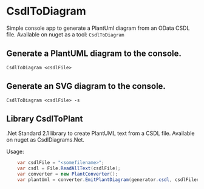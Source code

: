 # CsdlToDiagram
Simple console app to generate a PlantUml diagram from an OData CSDL file.
Available on nuget as a tool: `CsdlToDiagram`

## Generate a PlantUML diagram to the console.
```
CsdlToDiagram <csdlFile>
```

## Generate an SVG diagram to the console.
```
CsdlToDiagram <csdlFile> -s
```

## Library CsdlToPlant
.Net Standard 2.1 library to create PlantUML text from a CSDL file.
Available on nuget as CsdlDiagrams.Net.

Usage:
```cs
    var csdlFile = "<somefilename>";
    var csdl = File.ReadAllText(csdlFile);
    var converter = new PlantConverter();
    var plantUml = converter.EmitPlantDiagram(generator.csdl, csdlFilename);
```